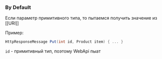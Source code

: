 ### By Default
Если параметр примитивного типа, то пытаемся получить значение из [[URI]]

Пример:
```csharp
HttpResponseMessage Put(int id, Product item) { ... }
```

`id` - примитивный тип, поэтому WebApi пыат